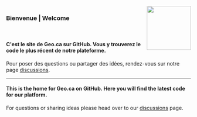 <img src="https://user-images.githubusercontent.com/2255248/184240184-a3b8a1a4-9ea0-45e4-a2ff-682b68d5dea1.jpg" align="right" width="120"/>


### Bienvenue | Welcome

<br>

#### C'est le site de Geo.ca sur GitHub. Vous y trouverez le code le plus récent de notre plateforme.

Pour poser des questions ou partager des idées, rendez-vous sur notre page [discussions](https://github.com/orgs/Canadian-Geospatial-Platform/discussions).

---

#### This is the home for Geo.ca on GitHub. Here you will find the latest code for our platform.

For questions or sharing ideas please head over to our [discussions](https://github.com/orgs/Canadian-Geospatial-Platform/discussions) page.
